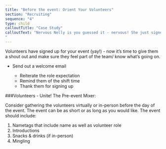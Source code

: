 ```yaml
---
title: "Before the event: Orient Your Volunteers"
section: "Recruiting"
sequence: "4"
type: child
calloutTitle: "Case Study"
calloutText: "Nervous Nelly is you guessed it - nervous! She just signed up to volunteer for an event at her curling club. This is the first time she has signed up to volunteer and she is not sure what to expect. Luckily Coordinator Cal sends her an email a few days after signing up reminding her of her roles and volunteer time. In addition Cal suggests she joins the volunteer mixer, scheduled the day before the event so she can meet other volunteers and get a better sense of what to expect. After reading the email Nelly breathes a sigh of relief. She let’s Cal know she will be at the event. She is excited to volunteer and make new friends! 
"
---
```


Volunteers have signed up for your event (yay!) - now it’s time to give them a shout out and make sure they feel part of the team/ know what’s going on.

- Send out a welcome email

  - Reiterate the role expectation
  - Remind them of the shift time
  - Thank them for signing up

###Volunteers - Unite! The Pre-event Mixer:

Consider gathering the volunteers virtually or in-person before the day of the event. The event can be as short or as long as you would like. The event should include:

1. Nametags that include name as well as volunteer role
2. Introductions
3. Snacks & drinks (if in-person)
4. Mingling
